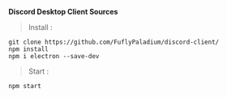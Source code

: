 **Discord Desktop Client Sources**

> Install :
```
git clone https://github.com/FuflyPaladium/discord-client/
npm install
npm i electron --save-dev
```

> Start : 
```
npm start
```
